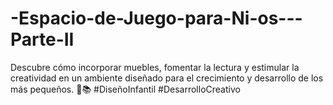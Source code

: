 # -Espacio-de-Juego-para-Ni-os---Parte-II
Descubre cómo incorporar muebles, fomentar la lectura y estimular la creatividad en un ambiente diseñado para el crecimiento y desarrollo de los más pequeños. 🎨📚 #DiseñoInfantil #DesarrolloCreativo
